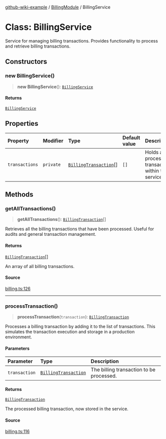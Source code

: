 [github-wiki-example](../wiki/Home) / [BillingModule](../wiki/BillingModule) / BillingService

# Class: BillingService

Service for managing billing transactions.
Provides functionality to process and retrieve billing transactions.

## Constructors

### new BillingService()

> **new BillingService**(): [`BillingService`](../wiki/BillingModule.Class.BillingService)

#### Returns

[`BillingService`](../wiki/BillingModule.Class.BillingService)

## Properties

| Property | Modifier | Type | Default value | Description |
| :------ | :------ | :------ | :------ | :------ |
| `transactions` | `private` | [`BillingTransaction`](../wiki/BillingModule.Interface.BillingTransaction)[] | `[]` | Holds all processed transactions within the service. |

## Methods

### getAllTransactions()

> **getAllTransactions**(): [`BillingTransaction`](../wiki/BillingModule.Interface.BillingTransaction)[]

Retrieves all the billing transactions that have been processed.
Useful for audits and general transaction management.

#### Returns

[`BillingTransaction`](../wiki/BillingModule.Interface.BillingTransaction)[]

An array of all billing transactions.

#### Source

[billing.ts:126](https://github.com/tgreyuk/typedoc-plugin-markdown-examples/blob/f6ee18b4865e847a5ae81e3c3d7c2ce83ab384d7/examples/src/billing.ts#L126)

***

### processTransaction()

> **processTransaction**(`transaction`): [`BillingTransaction`](../wiki/BillingModule.Interface.BillingTransaction)

Processes a billing transaction by adding it to the list of transactions.
This simulates the transaction execution and storage in a production environment.

#### Parameters

| Parameter | Type | Description |
| :------ | :------ | :------ |
| `transaction` | [`BillingTransaction`](../wiki/BillingModule.Interface.BillingTransaction) | The billing transaction to be processed. |

#### Returns

[`BillingTransaction`](../wiki/BillingModule.Interface.BillingTransaction)

The processed billing transaction, now stored in the service.

#### Source

[billing.ts:116](https://github.com/tgreyuk/typedoc-plugin-markdown-examples/blob/f6ee18b4865e847a5ae81e3c3d7c2ce83ab384d7/examples/src/billing.ts#L116)
